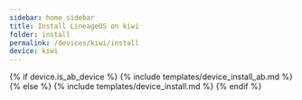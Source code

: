 ```yaml
---
sidebar: home_sidebar
title: Install LineageOS on kiwi
folder: install
permalink: /devices/kiwi/install
device: kiwi
---
```

{% if device.is_ab_device %}
{% include templates/device_install_ab.md %}
{% else %}
{% include templates/device_install.md %}
{% endif %}
